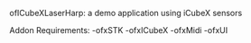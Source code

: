 ofICubeXLaserHarp:
   a demo application using iCubeX sensors


Addon Requirements:
   -ofxSTK 
   -ofxICubeX
   -ofxMidi
   -ofxUI
